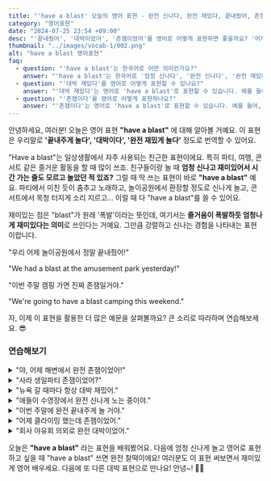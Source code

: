 ```yaml
---
title: "'have a blast' 오늘의 영어 표현 - 완전 신나다, 완전 재밌다, 끝내줬어, 존잼"
category: "영어표현"
date: "2024-07-25 23:54 +09:00"
desc: "'끝내줬어', '대박이었어', '존잼이었어'를 영어로 어떻게 표현하면 좋을까요? '어제 해변에서 정말 대박이었어', '이번 주말에 완전 존잼일거야' 등을 영어로 표현하는 법을 배워봅시다. 다양한 예문을 통해서 연습하고 본인의 표현으로 만들어 보세요."
thumbnail: "../images/vocab-1/002.png"
alt: "have a blast 영어표현"
faq:
  - question: "'have a blast'는 한국어로 어떤 의미인가요?"
    answer: "'have a blast'는 한국어로 '엄청 신나다', '완전 신나다', '완전 재밌다'라는 의미입니다. 매우 즐겁고 신나는 경험을 할 때 사용하는 표현입니다. 예를 들어, '어제 해변에서 정말 재미있게 놀았어요'는 'We had a blast at the beach yesterday'로 말할 수 있습니다."
  - question: "'대박 재밌다'를 영어로 어떻게 표현할 수 있나요?"
    answer: "'대박 재밌다'는 영어로 'have a blast'로 표현할 수 있습니다. 예를 들어, '어제 해변에서 대박 재밌게 놀았어'는 'We had a blast at the beach yesterday'로 말할 수 있습니다."
  - question: "'존잼이다'를 영어로 어떻게 표현하나요?"
    answer: "'존잼이다'는 영어로 'have a blast'로 표현할 수 있습니다. 예를 들어, '이번 주말에 존잼일거야'는 'We're going to have a blast this weekend'로 말할 수 있습니다."
---
```


안녕하세요, 여러분! 오늘은 영어 표현 **"have a blast"** 에 대해 알아볼 거예요. 이 표현은 우리말로 **'끝내주게 놀다', '대박이다', '완전 재밌게 놀다'** 정도로 번역할 수 있어요.

"Have a blast"는 일상생활에서 자주 사용되는 친근한 표현이에요. 특히 파티, 여행, 콘서트 같은 즐거운 활동을 할 때 많이 쓰죠. 친구들이랑 놀 때 **엄청 신나고 재미있어서 시간 가는 줄도 모르고 놀았던 적 있죠?** 그럴 때 딱 쓰는 표현이 바로 **"have a blast"** 예요. 파티에서 미친 듯이 춤추고 노래하고, 놀이공원에서 환장할 정도로 신나게 놀고, 콘서트에서 목청 터지게 소리 지르고... 이럴 때 다 "have a blast"를 쓸 수 있어요.

재미있는 점은 "blast"가 원래 '폭발'이라는 뜻인데, 여기서는 **즐거움이 폭발하듯 엄청나게 재미있다는 의미**로 쓰인다는 거예요. 그만큼 강렬하고 신나는 경험을 나타내는 표현이랍니다.

"우리 어제 놀이공원에서 정말 끝내줬어!"

"We had a blast at the amusement park yesterday!"

"이번 주말 캠핑 가면 진짜 존잼일거야."

"We're going to have a blast camping this weekend."

자, 이제 이 표현을 활용한 더 많은 예문을 살펴볼까요? 큰 소리로 따라하며 연습해보세요. 😎

### 연습해보기

<details>
<summary>"야, 어제 해변에서 완전 존잼이었어!"</summary>
<span>"Dude, we had a blast at the beach yesterday!"</span>
</details>

<details>
<summary>"사라 생일파티 존잼이었어?"</summary>
<span>"Did you have a blast at Sarah's birthday party?"</span>
</details>

<details>
<summary>"뉴욕 갈 때마다 항상 대박 재밌어."</summary>
<span>"I always have a blast when I visit New York."</span>
</details>

<details>
<summary>"애들이 수영장에서 완전 신나게 노는 중이야."</summary>
<span>"The kids are having a blast in the pool."</span>
</details>

<details>
<summary>"이번 주말에 완전 끝내주게 놀 거야."</summary>
<span>"We're going to have a blast this weekend."</span>
</details>

<details>
<summary>"어제 클라이밍 했는데 존잼이었어."</summary>
<span>"I went climbing yesterday and had a blast!"</span>
</details>

<details>
<summary>"회사 야유회 의외로 완전 대박이었어."</summary>
<span>"We unexpectedly had a blast at the company picnic"</span>
</details>

오늘은 **"have a blast"** 라는 표현을 배워봤어요. 다음에 엄청 신나게 놀고 영어로 표현하고 싶을 때 "have a blast" 쓰면 완전 찰떡이에요! 여러분도 이 표현 써보면서 재미있게 영어 배우세요. 다음에 또 다른 대박 표현으로 만나요! 안녕~! 🎉🎊
